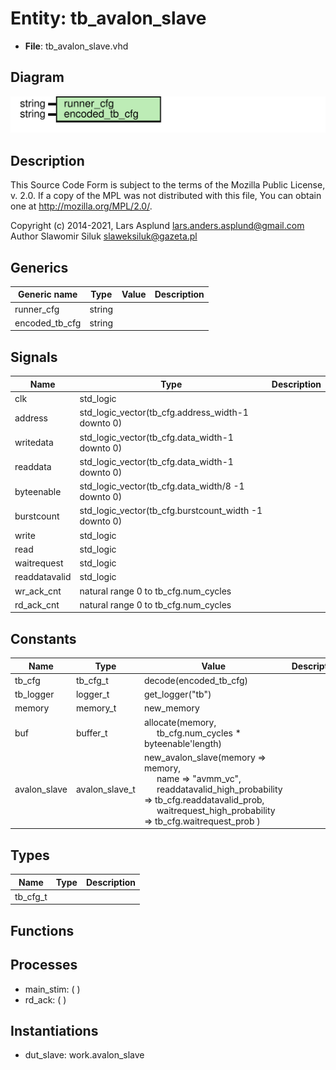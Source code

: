 # Entity: tb_avalon_slave

- **File**: tb_avalon_slave.vhd
## Diagram

![Diagram](tb_avalon_slave.svg "Diagram")
## Description

 This Source Code Form is subject to the terms of the Mozilla Public
 License, v. 2.0. If a copy of the MPL was not distributed with this file,
 You can obtain one at http://mozilla.org/MPL/2.0/.

 Copyright (c) 2014-2021, Lars Asplund lars.anders.asplund@gmail.com
 Author Slawomir Siluk slaweksiluk@gazeta.pl
## Generics

| Generic name   | Type   | Value | Description |
| -------------- | ------ | ----- | ----------- |
| runner_cfg     | string |       |             |
| encoded_tb_cfg | string |       |             |
## Signals

| Name          | Type                                                  | Description |
| ------------- | ----------------------------------------------------- | ----------- |
| clk           | std_logic                                             |             |
| address       | std_logic_vector(tb_cfg.address_width-1 downto 0)     |             |
| writedata     | std_logic_vector(tb_cfg.data_width-1 downto 0)        |             |
| readdata      | std_logic_vector(tb_cfg.data_width-1 downto 0)        |             |
| byteenable    | std_logic_vector(tb_cfg.data_width/8 -1 downto 0)     |             |
| burstcount    | std_logic_vector(tb_cfg.burstcount_width -1 downto 0) |             |
| write         | std_logic                                             |             |
| read          | std_logic                                             |             |
| waitrequest   | std_logic                                             |             |
| readdatavalid | std_logic                                             |             |
| wr_ack_cnt    | natural range 0 to tb_cfg.num_cycles                  |             |
| rd_ack_cnt    | natural range 0 to tb_cfg.num_cycles                  |             |
## Constants

| Name         | Type           | Value                                                                                                                                                                                                                                                                                                                         | Description |
| ------------ | -------------- | ----------------------------------------------------------------------------------------------------------------------------------------------------------------------------------------------------------------------------------------------------------------------------------------------------------------------------- | ----------- |
| tb_cfg       | tb_cfg_t       |  decode(encoded_tb_cfg)                                                                                                                                                                                                                                                                                                       |             |
| tb_logger    | logger_t       |  get_logger("tb")                                                                                                                                                                                                                                                                                                             |             |
| memory       | memory_t       |  new_memory                                                                                                                                                                                                                                                                                                                   |             |
| buf          | buffer_t       |  allocate(memory,<br><span style="padding-left:20px"> tb_cfg.num_cycles * byteenable'length)                                                                                                                                                                                                                                  |             |
| avalon_slave | avalon_slave_t |        new_avalon_slave(memory => memory,<br><span style="padding-left:20px">         name => "avmm_vc",<br><span style="padding-left:20px">         readdatavalid_high_probability => tb_cfg.readdatavalid_prob,<br><span style="padding-left:20px">         waitrequest_high_probability => tb_cfg.waitrequest_prob       ) |             |
## Types

| Name     | Type | Description |
| -------- | ---- | ----------- |
| tb_cfg_t |      |             |
## Functions
## Processes
- main_stim: (  )
- rd_ack: (  )
## Instantiations

- dut_slave: work.avalon_slave
